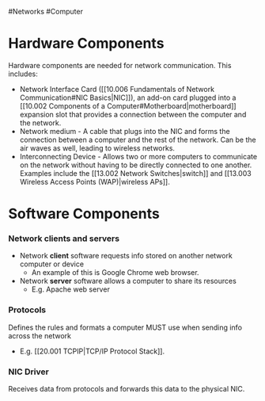 #Networks #Computer 
# Hardware Components
Hardware components are needed for network communication.
This includes:
- Network Interface Card ([[10.006 Fundamentals of Network Communication#NIC Basics|NIC]]), an add-on card plugged into a [[10.002 Components of a Computer#Motherboard|motherboard]] expansion slot that provides a connection between the computer and the network.
- Network medium - A cable that plugs into the NIC and forms the connection between a computer and the rest of the network. Can be the air waves as well, leading to wireless networks.
- Interconnecting Device - Allows two or more computers to communicate on the network without having to be directly connected to one another. Examples include the [[13.002 Network Switches|switch]] and [[13.003 Wireless Access Points (WAP)|wireless APs]].

# Software Components
### Network clients and servers
- Network **client** software requests info stored on another network computer or device
	- An example of this is Google Chrome web browser.
- Network **server** software allows a computer to share its resources
	- E.g. Apache web server

### Protocols
Defines the rules and formats a computer MUST use when sending info across the network
- E.g. [[20.001 TCPIP|TCP/IP Protocol Stack]].

### NIC Driver
Receives data from protocols and forwards this data to the physical NIC.